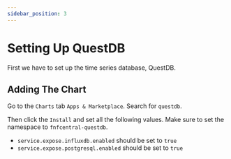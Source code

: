 ```yaml
---
sidebar_position: 3
---
```


# Setting Up QuestDB

First we have to set up the time series database, QuestDB.

## Adding The Chart

Go to the `Charts` tab `Apps & Marketplace`. Search for `questdb`.

Then click the `Install` and set all the following values. Make sure to set the namespace to `fnfcentral-questdb`.

- `service.expose.influxdb.enabled` should be set to `true`
- `service.expose.postgresql.enabled` should be set to `true`
